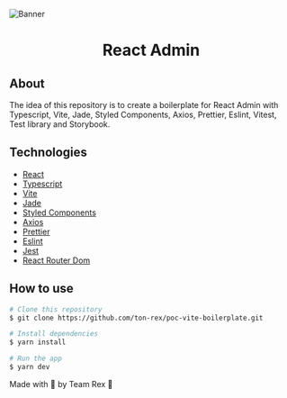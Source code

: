 ![Banner](https://github.com/ton-rex/poc-vite-boilerplate/assets/31235308/9c4780f9-0446-4e40-b3cc-9abde191c052)


<h1 align="center">React Admin</h1>

## About

The idea of this repository is to create a boilerplate for React Admin with Typescript, Vite, Jade, Styled Components, Axios, Prettier, Eslint, Vitest, Test library and Storybook.

## Technologies

- [React](https://pt-br.reactjs.org/)
- [Typescript](https://www.typescriptlang.org/)
- [Vite](https://vitejs.dev/)
- [Jade](https://zeroheight.com/84d446f76/p/4577d1-visao-geral/b/247f13)
- [Styled Components](https://styled-components.com/)
- [Axios](https://axios-http.com/)
- [Prettier](https://prettier.io/)
- [Eslint](https://eslint.org/)
- [Jest](https://jestjs.io/)
- [React Router Dom](https://reactrouter.com/web/guides/quick-start)

## How to use

```bash
# Clone this repository
$ git clone https://github.com/ton-rex/poc-vite-boilerplate.git
```

```bash
# Install dependencies
$ yarn install
```

```bash
# Run the app
$ yarn dev
```

Made with 💚 by Team Rex 🦖
